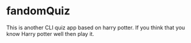 # fandomQuiz
This is another CLI quiz app based on harry potter. If you think that you know Harry potter well then play it.
